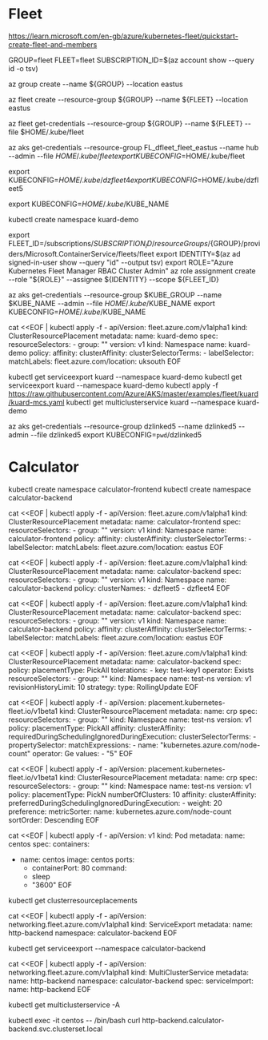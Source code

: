 # Fleet
https://learn.microsoft.com/en-gb/azure/kubernetes-fleet/quickstart-create-fleet-and-members

GROUP=fleet
FLEET=fleet
SUBSCRIPTION_ID=$(az account show --query id -o tsv)

az group create --name ${GROUP} --location eastus

az fleet create --resource-group ${GROUP} --name ${FLEET} --location eastus


az fleet get-credentials --resource-group ${GROUP}  --name ${FLEET} --file $HOME/.kube/fleet

az aks get-credentials --resource-group FL_dfleet_fleet_eastus --name hub --admin --file $HOME/.kube/fleet
export KUBECONFIG=$HOME/.kube/fleet

export KUBECONFIG=$HOME/.kube/dzfleet4
export KUBECONFIG=$HOME/.kube/dzfleet5

export KUBECONFIG=$HOME/.kube/$KUBE_NAME

kubectl create namespace kuard-demo

export FLEET_ID=/subscriptions/${SUBSCRIPTION_ID}/resourceGroups/${GROUP}/providers/Microsoft.ContainerService/fleets/fleet
export IDENTITY=$(az ad signed-in-user show --query "id" --output tsv)
export ROLE="Azure Kubernetes Fleet Manager RBAC Cluster Admin"
az role assignment create --role "${ROLE}" --assignee ${IDENTITY} --scope ${FLEET_ID}


az aks get-credentials --resource-group $KUBE_GROUP --name $KUBE_NAME --admin --file $HOME/.kube/$KUBE_NAME
export KUBECONFIG=$HOME/.kube/$KUBE_NAME

cat <<EOF | kubectl apply -f -
apiVersion: fleet.azure.com/v1alpha1
kind: ClusterResourcePlacement
metadata:
  name: kuard-demo
spec:
  resourceSelectors:
    - group: ""
      version: v1
      kind: Namespace
      name: kuard-demo
  policy:
    affinity:
      clusterAffinity:
        clusterSelectorTerms:
          - labelSelector:
              matchLabels:
                fleet.azure.com/location: uksouth
EOF

kubectl get serviceexport kuard --namespace kuard-demo
kubectl get serviceexport kuard --namespace kuard-demo
kubectl apply -f https://raw.githubusercontent.com/Azure/AKS/master/examples/fleet/kuard/kuard-mcs.yaml
kubectl get multiclusterservice kuard --namespace kuard-demo


az aks get-credentials --resource-group dzlinked5 --name dzlinked5 --admin --file dzlinked5
export KUBECONFIG=`pwd`/dzlinked5

# Calculator

kubectl create namespace calculator-frontend
kubectl create namespace calculator-backend

cat <<EOF | kubectl apply -f -
apiVersion: fleet.azure.com/v1alpha1
kind: ClusterResourcePlacement
metadata:
  name: calculator-frontend
spec:
  resourceSelectors:
    - group: ""
      version: v1
      kind: Namespace
      name: calculator-frontend
  policy:
    affinity:
      clusterAffinity:
        clusterSelectorTerms:
          - labelSelector:
              matchLabels:
                fleet.azure.com/location: eastus
EOF

cat <<EOF | kubectl apply -f -
apiVersion: fleet.azure.com/v1alpha1
kind: ClusterResourcePlacement
metadata:
  name: calculator-backend
spec:
  resourceSelectors:
    - group: ""
      version: v1
      kind: Namespace
      name: calculator-backend
  policy:
    clusterNames:
      - dzfleet5
      - dzfleet4
EOF

cat <<EOF | kubectl apply -f -
apiVersion: fleet.azure.com/v1alpha1
kind: ClusterResourcePlacement
metadata:
  name: calculator-backend
spec:
  resourceSelectors:
    - group: ""
      version: v1
      kind: Namespace
      name: calculator-backend
  policy:
    affinity:
      clusterAffinity:
        clusterSelectorTerms:
          - labelSelector:
              matchLabels:
                fleet.azure.com/location: eastus
EOF

cat <<EOF | kubectl apply -f -
apiVersion: fleet.azure.com/v1alpha1
kind: ClusterResourcePlacement
metadata:
  name: calculator-backend
spec:
  policy:
    placementType: PickAll
    tolerations:
      - key: test-key1
        operator: Exists
  resourceSelectors:
    - group: ""
      kind: Namespace
      name: test-ns
      version: v1
  revisionHistoryLimit: 10
  strategy:
    type: RollingUpdate
EOF

cat <<EOF | kubectl apply -f -
apiVersion: placement.kubernetes-fleet.io/v1beta1
kind: ClusterResourcePlacement
metadata:
  name: crp
spec:
  resourceSelectors:
    - group: ""
      kind: Namespace
      name: test-ns
      version: v1
  policy:
    placementType: PickAll
    affinity:
        clusterAffinity:
            requiredDuringSchedulingIgnoredDuringExecution:
                clusterSelectorTerms:
                - propertySelector:
                    matchExpressions:
                    - name: "kubernetes.azure.com/node-count"
                      operator: Ge
                      values:
                      - "5"
EOF

cat <<EOF | kubectl apply -f -
apiVersion: placement.kubernetes-fleet.io/v1beta1
kind: ClusterResourcePlacement
metadata:
  name: crp
spec:
  resourceSelectors:
    - group: ""
      kind: Namespace
      name: test-ns
      version: v1
  policy:
    placementType: PickN
    numberOfClusters: 10
    affinity:
        clusterAffinity:
            preferredDuringSchedulingIgnoredDuringExecution:
            - weight: 20
              preference:
                metricSorter:
                  name: kubernetes.azure.com/node-count
                  sortOrder: Descending
EOF

cat <<EOF | kubectl apply -f -
apiVersion: v1
kind: Pod
metadata:
  name: centos
spec:
  containers:
  - name: centos
    image: centos
    ports:
    - containerPort: 80
    command:
    - sleep
    - "3600"
EOF

kubectl get clusterresourceplacements

cat <<EOF | kubectl apply -f -
apiVersion: networking.fleet.azure.com/v1alpha1
kind: ServiceExport
metadata:
  name: http-backend
  namespace: calculator-backend
EOF

kubectl get serviceexport --namespace calculator-backend

cat <<EOF | kubectl apply -f -
apiVersion: networking.fleet.azure.com/v1alpha1
kind: MultiClusterService
metadata:
  name: http-backend
  namespace: calculator-backend
spec:
  serviceImport:
    name: http-backend
EOF

kubectl get multiclusterservice  -A


kubectl exec -it centos -- /bin/bash
curl http-backend.calculator-backend.svc.clusterset.local 